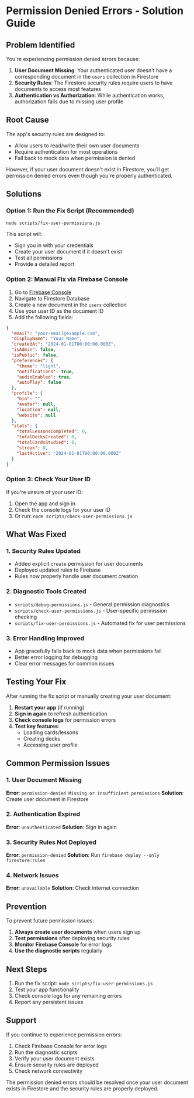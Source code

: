 # Permission Denied Errors - Solution Guide

## Problem Identified

You're experiencing permission denied errors because:

1. **User Document Missing**: Your authenticated user doesn't have a corresponding document in the `users` collection in Firestore
2. **Security Rules**: The Firestore security rules require users to have documents to access most features
3. **Authentication vs Authorization**: While authentication works, authorization fails due to missing user profile

## Root Cause

The app's security rules are designed to:
- Allow users to read/write their own user documents
- Require authentication for most operations
- Fall back to mock data when permission is denied

However, if your user document doesn't exist in Firestore, you'll get permission denied errors even though you're properly authenticated.

## Solutions

### Option 1: Run the Fix Script (Recommended)

```bash
node scripts/fix-user-permissions.js
```

This script will:
- Sign you in with your credentials
- Create your user document if it doesn't exist
- Test all permissions
- Provide a detailed report

### Option 2: Manual Fix via Firebase Console

1. Go to [Firebase Console](https://console.firebase.google.com/project/dekr-nextgen/firestore)
2. Navigate to Firestore Database
3. Create a new document in the `users` collection
4. Use your user ID as the document ID
5. Add the following fields:

```json
{
  "email": "your-email@example.com",
  "displayName": "Your Name",
  "createdAt": "2024-01-01T00:00:00.000Z",
  "isAdmin": false,
  "isPublic": false,
  "preferences": {
    "theme": "light",
    "notifications": true,
    "audioEnabled": true,
    "autoPlay": false
  },
  "profile": {
    "bio": "",
    "avatar": null,
    "location": null,
    "website": null
  },
  "stats": {
    "totalLessonsCompleted": 0,
    "totalDecksCreated": 0,
    "totalCardsStudied": 0,
    "streak": 0,
    "lastActive": "2024-01-01T00:00:00.000Z"
  }
}
```

### Option 3: Check Your User ID

If you're unsure of your user ID:

1. Open the app and sign in
2. Check the console logs for your user ID
3. Or run: `node scripts/check-user-permissions.js`

## What Was Fixed

### 1. Security Rules Updated
- Added explicit `create` permission for user documents
- Deployed updated rules to Firebase
- Rules now properly handle user document creation

### 2. Diagnostic Tools Created
- `scripts/debug-permissions.js` - General permission diagnostics
- `scripts/check-user-permissions.js` - User-specific permission checking
- `scripts/fix-user-permissions.js` - Automated fix for user permissions

### 3. Error Handling Improved
- App gracefully falls back to mock data when permissions fail
- Better error logging for debugging
- Clear error messages for common issues

## Testing Your Fix

After running the fix script or manually creating your user document:

1. **Restart your app** (if running)
2. **Sign in again** to refresh authentication
3. **Check console logs** for permission errors
4. **Test key features**:
   - Loading cards/lessons
   - Creating decks
   - Accessing user profile

## Common Permission Issues

### 1. User Document Missing
**Error**: `permission-denied Missing or insufficient permissions`
**Solution**: Create user document in Firestore

### 2. Authentication Expired
**Error**: `unauthenticated`
**Solution**: Sign in again

### 3. Security Rules Not Deployed
**Error**: `permission-denied`
**Solution**: Run `firebase deploy --only firestore:rules`

### 4. Network Issues
**Error**: `unavailable`
**Solution**: Check internet connection

## Prevention

To prevent future permission issues:

1. **Always create user documents** when users sign up
2. **Test permissions** after deploying security rules
3. **Monitor Firebase Console** for error logs
4. **Use the diagnostic scripts** regularly

## Next Steps

1. Run the fix script: `node scripts/fix-user-permissions.js`
2. Test your app functionality
3. Check console logs for any remaining errors
4. Report any persistent issues

## Support

If you continue to experience permission errors:

1. Check Firebase Console for error logs
2. Run the diagnostic scripts
3. Verify your user document exists
4. Ensure security rules are deployed
5. Check network connectivity

The permission denied errors should be resolved once your user document exists in Firestore and the security rules are properly deployed.
